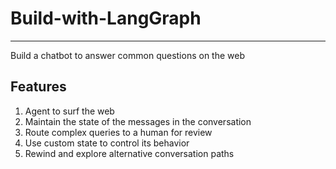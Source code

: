 # Build-with-LangGraph
-----

Build a chatbot to answer common questions on the web

## Features

1. Agent to surf the web
2. Maintain the state of the messages in the conversation
3. Route complex queries to a human for review
4. Use custom state to control its behavior
5. Rewind and explore alternative conversation paths


